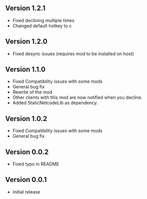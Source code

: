## Version 1.2.1
- Fixed declining multiple times
- Changed default hotkey to c

## Version 1.2.0
- Fixed desync issues (requires mod to be installed on host)

## Version 1.1.0
- Fixed Compatibility issues with some mods
- General bug fix
- Rewrite of the mod
- Other clients with this mod are now notified when you decline.
- Added StaticNetcodeLib as dependency.

## Version 1.0.2
- Fixed Compatibility issues with some mods
- General bug fix

## Version 0.0.2
- Fixed typo in README

## Version 0.0.1
- Initial release